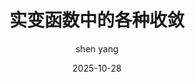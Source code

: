 ---
title: 实变函数中的各种收敛
published: 2025-01-20
pinned: true
description: 实变函数中的各种收敛以及相互之间的关系
tags: []
category: Mathematic
# licenseName: "Unlicensed"
author: shen yang
# sourceLink: "https://github.com/emn178/markdown"
draft: true
date: 2025-10-28
# image:
#   url: 'https://example.com/image.jpg'
#   alt: '图片描述'
# pubDate: 2025-01-20
---